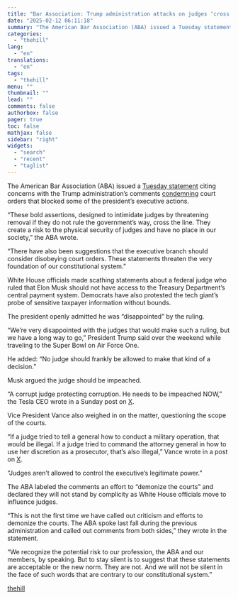 ```yaml
---
title: "Bar Association: Trump administration attacks on judges ‘cross the line’"
date: "2025-02-12 06:11:18"
summary: "The American Bar Association (ABA) issued a Tuesday statement citing concerns with the Trump administration’s comments condemning court orders that blocked some of the president’s executive actions. “These bold assertions, designed to intimidate judges by threatening removal if they do not rule the government’s way, cross the line. They create..."
categories:
  - "thehill"
lang:
  - "en"
translations:
  - "en"
tags:
  - "thehill"
menu: ""
thumbnail: ""
lead: ""
comments: false
authorbox: false
pager: true
toc: false
mathjax: false
sidebar: "right"
widgets:
  - "search"
  - "recent"
  - "taglist"
---
```


The American Bar Association (ABA) issued a [Tuesday statement](https://www.americanbar.org/news/abanews/aba-news-archives/2025/02/aba-statement-re-remarks-questioning-judicial-review/) citing concerns with the Trump administration’s comments [condemning](https://thehill.com/homenews/administration/5137035-trump-musk-vance-attack-courts-judges/) court orders that blocked some of the president’s executive actions.

“These bold assertions, designed to intimidate judges by threatening removal if they do not rule the government’s way, cross the line. They create a risk to the physical security of judges and have no place in our society,” the ABA wrote.

“There have also been suggestions that the executive branch should consider disobeying court orders. These statements threaten the very foundation of our constitutional system.”

White House officials made scathing statements about a federal judge who ruled that Elon Musk should not have access to the Treasury Department’s central payment system. Democrats have also protested the tech giant’s probe of sensitive taxpayer information without bounds.

The president openly admitted he was “disappointed” by the ruling.

“We’re very disappointed with the judges that would make such a ruling, but we have a long way to go,” President Trump said over the weekend while traveling to the Super Bowl on Air Force One.

He added: “No judge should frankly be allowed to make that kind of a decision.”

Musk argued the judge should be impeached.

“A corrupt judge protecting corruption. He needs to be impeached NOW,” the Tesla CEO wrote in a Sunday post on [X](https://x.com/elonmusk/status/1888485948121366871?s=46&t=7px56RzK7JQBijizClaj8w).

Vice President Vance also weighed in on the matter, questioning the scope of the courts.

“If a judge tried to tell a general how to conduct a military operation, that would be illegal. If a judge tried to command the attorney general in how to use her discretion as a prosecutor, that’s also illegal,” Vance wrote in a post on [X](https://x.com/JDVance/status/1888607143030391287).

“Judges aren’t allowed to control the executive’s legitimate power.”

The ABA labeled the comments an effort to “demonize the courts” and declared they will not stand by complicity as White House officials move to influence judges.

“This is not the first time we have called out criticism and efforts to demonize the courts. The ABA spoke last fall during the previous administration and called out comments from both sides,” they wrote in the statement.

“We recognize the potential risk to our profession, the ABA and our members, by speaking. But to stay silent is to suggest that these statements are acceptable or the new norm. They are not. And we will not be silent in the face of such words that are contrary to our constitutional system.”

[thehill](https://thehill.com/regulation/court-battles/5139300-bar-association-trump-administration-attacks-on-judges-cross-the-line/)
